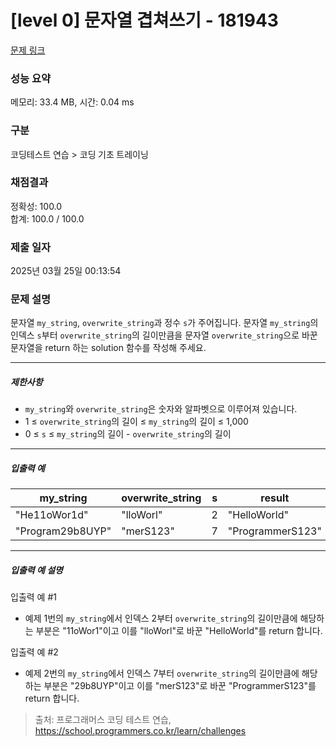 # [level 0] 문자열 겹쳐쓰기 - 181943 

[문제 링크](https://school.programmers.co.kr/learn/courses/30/lessons/181943?language=javascript) 

### 성능 요약

메모리: 33.4 MB, 시간: 0.04 ms

### 구분

코딩테스트 연습 > 코딩 기초 트레이닝

### 채점결과

정확성: 100.0<br/>합계: 100.0 / 100.0

### 제출 일자

2025년 03월 25일 00:13:54

### 문제 설명

<p>문자열 <code>my_string</code>, <code>overwrite_string</code>과 정수 <code>s</code>가 주어집니다. 문자열 <code>my_string</code>의 인덱스 <code>s</code>부터 <code>overwrite_string</code>의 길이만큼을 문자열 <code>overwrite_string</code>으로 바꾼 문자열을 return 하는 solution 함수를 작성해 주세요.</p>

<hr>

<h5>제한사항</h5>

<ul>
<li><code>my_string</code>와 <code>overwrite_string</code>은 숫자와 알파벳으로 이루어져 있습니다.</li>
<li>1 ≤ <code>overwrite_string</code>의 길이 ≤ <code>my_string</code>의 길이 ≤ 1,000</li>
<li>0 ≤ <code>s</code> ≤ <code>my_string</code>의 길이 - <code>overwrite_string</code>의 길이</li>
</ul>

<hr>

<h5>입출력 예</h5>
<table class="table">
        <thead><tr>
<th>my_string</th>
<th>overwrite_string</th>
<th>s</th>
<th>result</th>
</tr>
</thead>
        <tbody><tr>
<td>"He11oWor1d"</td>
<td>"lloWorl"</td>
<td>2</td>
<td>"HelloWorld"</td>
</tr>
<tr>
<td>"Program29b8UYP"</td>
<td>"merS123"</td>
<td>7</td>
<td>"ProgrammerS123"</td>
</tr>
</tbody>
      </table>
<hr>

<h5>입출력 예 설명</h5>

<p>입출력 예 #1</p>

<ul>
<li>예제 1번의 <code>my_string</code>에서 인덱스 2부터 <code>overwrite_string</code>의 길이만큼에 해당하는 부분은 "11oWor1"이고 이를 "lloWorl"로 바꾼 "HelloWorld"를 return 합니다.</li>
</ul>

<p>입출력 예 #2</p>

<ul>
<li>예제 2번의 <code>my_string</code>에서 인덱스 7부터 <code>overwrite_string</code>의 길이만큼에 해당하는 부분은 "29b8UYP"이고 이를 "merS123"로 바꾼 "ProgrammerS123"를 return 합니다.</li>
</ul>


> 출처: 프로그래머스 코딩 테스트 연습, https://school.programmers.co.kr/learn/challenges